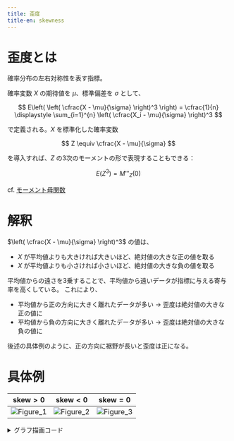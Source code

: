 ```yaml
---
title: 歪度
title-en: skewness
---
```


# 歪度とは

確率分布の左右対称性を表す指標。

確率変数 $X$ の期待値を $\mu$、標準偏差を $\sigma$ として、

$$
E\left( \left( \cfrac{X - \mu}{\sigma} \right)^3 \right) =
\cfrac{1}{n} \displaystyle \sum_{i=1}^{n} \left( \cfrac{X_i - \mu}{\sigma} \right)^3
$$

で定義される。$X$ を標準化した確率変数

$$
Z \equiv \cfrac{X - \mu}{\sigma}
$$

を導入すれば、$Z$ の3次のモーメントの形で表現することもできる：

$$
E(Z^3) = M'''_Z(0)
$$

cf. [モーメント母関数](moment-generating-function.md)

# 解釈

$\left( \cfrac{X - \mu}{\sigma} \right)^3$ の値は、
- $X$ が平均値よりも大きければ大きいほど、絶対値の大きな正の値を取る
- $X$ が平均値よりも小さければ小さいほど、絶対値の大きな負の値を取る

平均値からの遠さを3乗することで、平均値から遠いデータが指標に与える寄与率を高くしている。
これにより、
- 平均値から正の方向に大きく離れたデータが多い → 歪度は絶対値の大きな正の値に
- 平均値から負の方向に大きく離れたデータが多い → 歪度は絶対値の大きな負の値に

後述の具体例のように、正の方向に裾野が長いと歪度は正になる。

# 具体例

| $\mathrm{skew} \gt 0$ | $\mathrm{skew} \lt 0$ | $\mathrm{skew} = 0$ |
| :--: | :--: | :--: |
| ![Figure_1](https://user-images.githubusercontent.com/13412823/211734961-20285fa9-858d-4cf3-9e79-0eea9d200fef.png) | ![Figure_2](https://user-images.githubusercontent.com/13412823/211734957-2c4e2c16-b5e4-40df-b05c-50629aa526f6.png) | ![Figure_3](https://user-images.githubusercontent.com/13412823/211734949-7969ac1c-4ba7-4f58-9cff-50bbc70c3793.png)

<details>
<summary>グラフ描画コード</summary>

```python
import numpy as np
import scipy
import math
from matplotlib import pyplot as plt

def plot_beta(a, b, n, dx):
    # ベータ分布に従う乱数の生成
	x = np.random.beta(a, b, n)
	# 統計量の計算
	ave = np.average(x)
	skew = scipy.stats.skew(x)
	x_max, x_min = np.max(x), np.min(x)
	# 度数分布表の描画
	n_bins = int((x_max - x_min) / dx)
	plt.title(r'Beta Distribution ($\alpha = {}, \beta = {}$), skew = {:.4f}'.format(a, b, skew))
	plt.hist(x, bins=n_bins, density=True)
	plt.axvline(ave, color='red', label='average = {:.4f}'.format(ave))
	# ベータ関数の描画
	B = math.gamma(a) * math.gamma(b) / math.gamma(a + b)
	x_beta = np.linspace(x_min, x_max, 1000)
	beta = x_beta**(a-1) * (1-x_beta)**(b-1) / B
	plt.plot(x_beta, beta)
	plt.legend()
	plt.show()

plot_beta(2, 7, 10000, 0.01)
plot_beta(7, 2, 10000, 0.01)
plot_beta(7, 7, 10000, 0.01)
```
</details>
